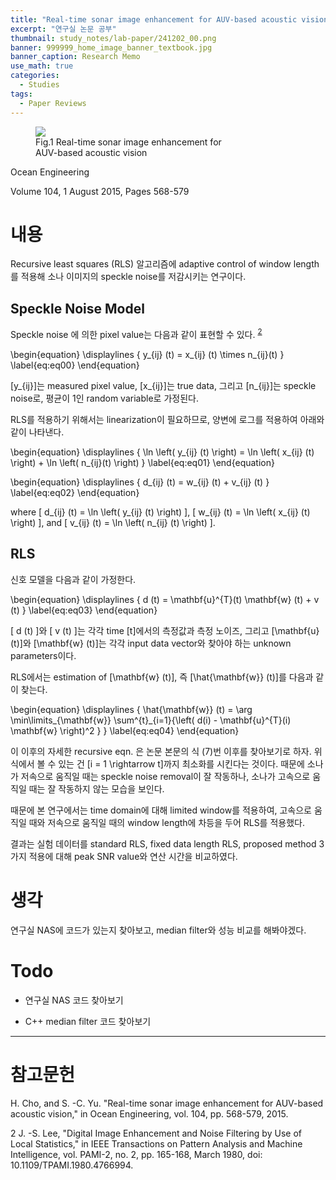 ```yaml
---
title: "Real-time sonar image enhancement for AUV-based acoustic vision"
excerpt: "연구실 논문 공부"
thumbnail: study_notes/lab-paper/241202_00.png
banner: 999999_home_image_banner_textbook.jpg
banner_caption: Research Memo
use_math: true
categories:
  - Studies
tags:
  - Paper Reviews
---
```


<figure class="align-center" style="width: 60%">
  <a href="{{ site.url }}{{ site.baseurl }}/assets/images/study_notes/lab-paper/241202_00.png">
  <img src="{{ site.url }}{{ site.baseurl }}/assets/images/study_notes/lab-paper/241202_00.png">
  </a>
  <figcaption>
  Fig.1 Real-time sonar image enhancement for AUV-based acoustic vision
  </figcaption>
</figure>

Ocean Engineering

Volume 104, 1 August 2015, Pages 568-579

# 내용

Recursive least squares (RLS) 알고리즘에 adaptive control of window length를 적용해 소나 이미지의 speckle noise를 저감시키는 연구이다.

## Speckle Noise Model

Speckle noise 에 의한 pixel value는 다음과 같이 표현할 수 있다. <sup>[2](#footnote_1)</sup>

\begin{equation}
  \displaylines
  {
    y\_{ij} (t) = x\_{ij} (t) \times n\_{ij}(t)
  }
  \label{eq:eq00}
\end{equation}

\[y\_{ij}\]는 measured pixel value, \[x\_{ij}\]는 true data, 그리고 \[n\_{ij}\]는 speckle noise로, 평균이 1인 random variable로 가정된다.

RLS를 적용하기 위해서는 linearization이 필요하므로, 양변에 로그를 적용하여 아래와 같이 나타낸다.

\begin{equation}
  \displaylines
  {
    \ln \left( y\_{ij} (t) \right) = \ln \left( x\_{ij} (t) \right) + \ln \left( n\_{ij}(t) \right)
  }
  \label{eq:eq01}
\end{equation}

\begin{equation}
  \displaylines
  {
    d\_{ij} (t) = w\_{ij} (t) + v\_{ij} (t)
  }
  \label{eq:eq02}
\end{equation}

where \[ d\_{ij} (t) = \ln \left( y\_{ij} (t) \right) \], \[ w\_{ij} (t) = \ln \left( x\_{ij} (t) \right) \], and \[ v\_{ij} (t) = \ln \left( n\_{ij} (t) \right) \].

## RLS

신호 모델을 다음과 같이 가정한다.

\begin{equation}
  \displaylines
  {
    d (t) = \mathbf{u}^{T}(t) \mathbf{w} (t) + v (t)
  }
  \label{eq:eq03}
\end{equation}

\[ d (t) \]와 \[ v (t) \]는 각각 time \[t\]에서의 측정값과 측정 노이즈, 그리고 \[\mathbf{u}(t)\]와 \[\mathbf{w} (t)\]는 각각 input data vector와 찾아야 하는 unknown parameters이다.

RLS에서는 estimation of \[\mathbf{w} (t)\], 즉 \[\hat{\mathbf{w}} (t)\]를 다음과 같이 찾는다.

\begin{equation}
  \displaylines
  {
    \hat{\mathbf{w}} (t) = \arg \min\limits\_{\mathbf{w}} \sum^{t}\_{i=1}{\left( d(i) - \mathbf{u}^{T}(i) \mathbf{w} \right)^2 }
  }
  \label{eq:eq04}
\end{equation}

이 이후의 자세한 recursive eqn. 은 논문 본문의 식 (7)번 이후를 찾아보기로 하자. 위 식에서 볼 수 있는 건 \[i = 1 \rightarrow t\]까지 최소화를 시킨다는 것이다. 때문에 소나가 저속으로 움직일 때는 speckle noise removal이 잘 작동하나, 소나가 고속으로 움직일 때는 잘 작동하지 않는 모습을 보인다.

때문에 본 연구에서는 time domain에 대해 limited window를 적용하여, 고속으로 움직일 때와 저속으로 움직일 때의 window length에 차등을 두어 RLS를 적용했다.

결과는 실험 데이터를 standard RLS, fixed data length RLS, proposed method 3 가지 적용에 대해 peak SNR value와 연산 시간을 비교하였다.

# 생각

연구실 NAS에 코드가 있는지 찾아보고, median filter와 성능 비교를 해봐야겠다.

# Todo

* 연구실 NAS 코드 찾아보기

* C++ median filter 코드 찾아보기

---

# 참고문헌

H. Cho, and S. -C. Yu. "Real-time sonar image enhancement for AUV-based acoustic vision," in Ocean Engineering, vol. 104, pp. 568-579, 2015.

<a name="footnote_1">2</a> J. -S. Lee, "Digital Image Enhancement and Noise Filtering by Use of Local Statistics," in IEEE Transactions on Pattern Analysis and Machine Intelligence, vol. PAMI-2, no. 2, pp. 165-168, March 1980, doi: 10.1109/TPAMI.1980.4766994.